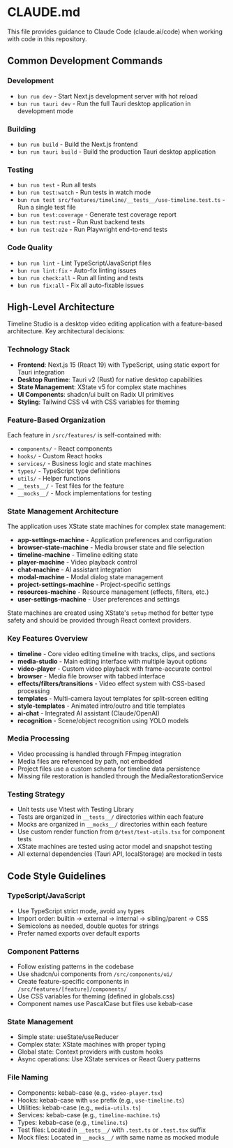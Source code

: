 # CLAUDE.md

This file provides guidance to Claude Code (claude.ai/code) when working with code in this repository.

## Common Development Commands

### Development
- `bun run dev` - Start Next.js development server with hot reload
- `bun run tauri dev` - Run the full Tauri desktop application in development mode

### Building
- `bun run build` - Build the Next.js frontend
- `bun run tauri build` - Build the production Tauri desktop application

### Testing
- `bun run test` - Run all tests
- `bun run test:watch` - Run tests in watch mode
- `bun run test src/features/timeline/__tests__/use-timeline.test.ts` - Run a single test file
- `bun run test:coverage` - Generate test coverage report
- `bun run test:rust` - Run Rust backend tests
- `bun run test:e2e` - Run Playwright end-to-end tests

### Code Quality
- `bun run lint` - Lint TypeScript/JavaScript files
- `bun run lint:fix` - Auto-fix linting issues
- `bun run check:all` - Run all linting and tests
- `bun run fix:all` - Fix all auto-fixable issues

## High-Level Architecture

Timeline Studio is a desktop video editing application with a feature-based architecture. Key architectural decisions:

### Technology Stack
- **Frontend**: Next.js 15 (React 19) with TypeScript, using static export for Tauri integration
- **Desktop Runtime**: Tauri v2 (Rust) for native desktop capabilities
- **State Management**: XState v5 for complex state machines
- **UI Components**: shadcn/ui built on Radix UI primitives
- **Styling**: Tailwind CSS v4 with CSS variables for theming

### Feature-Based Organization
Each feature in `/src/features/` is self-contained with:
- `components/` - React components
- `hooks/` - Custom React hooks
- `services/` - Business logic and state machines
- `types/` - TypeScript type definitions
- `utils/` - Helper functions
- `__tests__/` - Test files for the feature
- `__mocks__/` - Mock implementations for testing

### State Management Architecture
The application uses XState state machines for complex state management:
- **app-settings-machine** - Application preferences and configuration
- **browser-state-machine** - Media browser state and file selection
- **timeline-machine** - Timeline editing state
- **player-machine** - Video playback control
- **chat-machine** - AI assistant integration
- **modal-machine** - Modal dialog state management
- **project-settings-machine** - Project-specific settings
- **resources-machine** - Resource management (effects, filters, etc.)
- **user-settings-machine** - User preferences and settings

State machines are created using XState's `setup` method for better type safety and should be provided through React context providers.

### Key Features Overview
- **timeline** - Core video editing timeline with tracks, clips, and sections
- **media-studio** - Main editing interface with multiple layout options
- **video-player** - Custom video playback with frame-accurate control
- **browser** - Media file browser with tabbed interface
- **effects/filters/transitions** - Video effect system with CSS-based processing
- **templates** - Multi-camera layout templates for split-screen editing
- **style-templates** - Animated intro/outro and title templates
- **ai-chat** - Integrated AI assistant (Claude/OpenAI)
- **recognition** - Scene/object recognition using YOLO models

### Media Processing
- Video processing is handled through FFmpeg integration
- Media files are referenced by path, not embedded
- Project files use a custom schema for timeline data persistence
- Missing file restoration is handled through the MediaRestorationService

### Testing Strategy
- Unit tests use Vitest with Testing Library
- Tests are organized in `__tests__/` directories within each feature
- Mocks are organized in `__mocks__/` directories within each feature
- Use custom render function from `@/test/test-utils.tsx` for component tests
- XState machines are tested using actor model and snapshot testing
- All external dependencies (Tauri API, localStorage) are mocked in tests

## Code Style Guidelines

### TypeScript/JavaScript
- Use TypeScript strict mode, avoid `any` types
- Import order: builtin → external → internal → sibling/parent → CSS
- Semicolons as needed, double quotes for strings
- Prefer named exports over default exports

### Component Patterns
- Follow existing patterns in the codebase
- Use shadcn/ui components from `/src/components/ui/`
- Create feature-specific components in `/src/features/[feature]/components/`
- Use CSS variables for theming (defined in globals.css)
- Component names use PascalCase but files use kebab-case

### State Management
- Simple state: useState/useReducer
- Complex state: XState machines with proper typing
- Global state: Context providers with custom hooks
- Async operations: Use XState services or React Query patterns

### File Naming
- Components: kebab-case (e.g., `video-player.tsx`)
- Hooks: kebab-case with `use` prefix (e.g., `use-timeline.ts`)
- Utilities: kebab-case (e.g., `media-utils.ts`)
- Services: kebab-case (e.g., `timeline-machine.ts`)
- Types: kebab-case (e.g., `timeline.ts`)
- Test files: Located in `__tests__/` with `.test.ts` or `.test.tsx` suffix
- Mock files: Located in `__mocks__/` with same name as mocked module